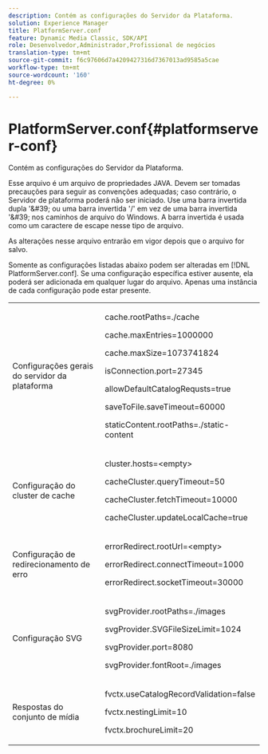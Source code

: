 ```yaml
---
description: Contém as configurações do Servidor da Plataforma.
solution: Experience Manager
title: PlatformServer.conf
feature: Dynamic Media Classic, SDK/API
role: Desenvolvedor,Administrador,Profissional de negócios
translation-type: tm+mt
source-git-commit: f6c97606d7a4209427316d7367013ad9585a5cae
workflow-type: tm+mt
source-wordcount: '160'
ht-degree: 0%

---
```



# PlatformServer.conf{#platformserver-conf}

Contém as configurações do Servidor da Plataforma.

Esse arquivo é um arquivo de propriedades JAVA. Devem ser tomadas precauções para seguir as convenções adequadas; caso contrário, o Servidor de plataforma poderá não ser iniciado. Use uma barra invertida dupla &#39;\&#39; ou uma barra invertida &#39;/&#39; em vez de uma barra invertida &#39;\&#39; nos caminhos de arquivo do Windows. A barra invertida é usada como um caractere de escape nesse tipo de arquivo.

As alterações nesse arquivo entrarão em vigor depois que o arquivo for salvo.

Somente as configurações listadas abaixo podem ser alteradas em [!DNL PlatformServer.conf]. Se uma configuração específica estiver ausente, ela poderá ser adicionada em qualquer lugar do arquivo. Apenas uma instância de cada configuração pode estar presente.

<table id="simpletable_38244750F50A46E5B0077F5F860B125C"> 
 <tr class="strow"> 
  <td class="stentry"> <p>Configurações gerais do servidor da plataforma </p> </td> 
  <td class="stentry"> <p> <span class="codeph"> cache.rootPaths=./cache </span> </p> <p> <span class="codeph"> cache.maxEntries=1000000  </span> </p> <p> <span class="codeph"> cache.maxSize=1073741824  </span> </p> <p> <span class="codeph"> isConnection.port=27345  </span> </p> <p> <span class="codeph"> allowDefaultCatalogRequsts=true  </span> </p> <p> <span class="codeph"> saveToFile.saveTimeout=60000  </span> </p> <p> <span class="codeph"> staticContent.rootPaths=./static-content </span> </p> </td> 
 </tr> 
 <tr class="strow"> 
  <td class="stentry"> <p>Configuração do cluster de cache </p> </td> 
  <td class="stentry"> <p> <span class="codeph"> cluster.hosts=&lt;empty&gt; </span> </p> <p> <span class="codeph"> cacheCluster.queryTimeout=50  </span> </p> <p> <span class="codeph"> cacheCluster.fetchTimeout=10000  </span> </p> <p> <span class="codeph"> cacheCluster.updateLocalCache=true  </span> </p> </td> 
 </tr> 
 <tr class="strow"> 
  <td class="stentry"> <p>Configuração de redirecionamento de erro </p> </td> 
  <td class="stentry"> <p> <span class="codeph"> errorRedirect.rootUrl=&lt;empty&gt; </span> </p> <p> <span class="codeph"> errorRedirect.connectTimeout=1000  </span> </p> <p> <span class="codeph"> errorRedirect.socketTimeout=30000  </span> </p> </td> 
 </tr> 
 <tr class="strow"> 
  <td class="stentry"> <p>Configuração SVG </p> </td> 
  <td class="stentry"> <p> <span class="codeph"> svgProvider.rootPaths=./images </span> </p> <p> <span class="codeph"> svgProvider.SVGFileSizeLimit=1024  </span> </p> <p> <span class="codeph"> svgProvider.port=8080  </span> </p> <p> <span class="codeph"> svgProvider.fontRoot=./images </span> </p> </td> 
 </tr> 
 <tr class="strow"> 
  <td class="stentry"> <p>Respostas do conjunto de mídia </p> </td> 
  <td class="stentry"> <p> <span class="codeph"> fvctx.useCatalogRecordValidation=false  </span> </p> <p> <span class="codeph"> fvctx.nestingLimit=10  </span> </p> <p> <span class="codeph"> fvctx.brochureLimit=20  </span> </p> </td> 
 </tr> 
</table>

